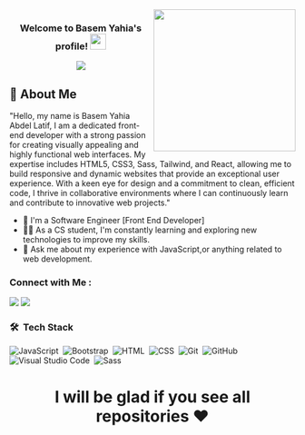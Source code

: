 
<img width="250" align="right" src="https://c.tenor.com/_DOBjnGspYAAAAAM/code-coding.gif">

<h3 align="center">
  Welcome to Basem Yahia's profile!
  <img src="https://media.giphy.com/media/hvRJCLFzcasrR4ia7z/giphy.gif" width="28">
</h3>

<!-- Typing SVG by DenverCoder1 - https://github.com/DenverCoder1/readme-typing-svg -->
<p align="center">
  <a href="https://github.com/DenverCoder1/readme-typing-svg"><img src="https://readme-typing-svg.herokuapp.com/?lines=Front-End%20developer;Always%20learning%20new%20things&font=Fira%20Code&center=true&width=440&height=45&color=#0077B5&vCenter=true&size=22"></a>
</p> 


## 🚀 About Me
"Hello, my name is Basem Yahia Abdel Latif, I am a dedicated front-end developer with a strong passion for creating visually appealing and highly functional web interfaces. My expertise includes HTML5, CSS3, Sass, Tailwind, and React, allowing me to build responsive and dynamic websites that provide an exceptional user experience. With a keen eye for design and a commitment to clean, efficient code, I thrive in collaborative environments where I can continuously learn and contribute to innovative web projects."



- 🏢 I'm a Software Engineer [Front End Developer]
- 👨‍💻 As a CS student, I'm constantly learning and exploring new technologies to improve my skills.
- 💬 Ask me about my experience with JavaScript,or anything related to web development.



### Connect with Me :
<a href="https://www.linkedin.com/in/basem-yahia-abdul-latif-b6353a224" target="_blank"><img src="https://img.shields.io/badge/-Basem%20Yahia-0077B5?style=for-the-badge&logo=Linkedin&logoColor=white"/></a>
<a href="https://t.me/BasemYahia" target="_blank"><img src="https://img.shields.io/badge/-Basem%20Yahia-0077B5?style=for-the-badge&logo=Telegram&logoColor=white"/></a>
### 🛠 &nbsp;Tech Stack
![JavaScript](https://img.shields.io/badge/-JavaScript-05122A?style=flat&logo=javascript)&nbsp;
![Bootstrap](https://img.shields.io/badge/-Bootstrap-05122A?style=flat&logo=bootstrap&logoColor=563D7C)&nbsp;
![HTML](https://img.shields.io/badge/-HTML-05122A?style=flat&logo=HTML5)&nbsp;
![CSS](https://img.shields.io/badge/-CSS-05122A?style=flat&logo=CSS3&logoColor=1572B6)&nbsp;
![Git](https://img.shields.io/badge/-Git-05122A?style=flat&logo=git)&nbsp;
![GitHub](https://img.shields.io/badge/-GitHub-05122A?style=flat&logo=github)&nbsp;
![Visual Studio Code](https://img.shields.io/badge/-Visual%20Studio%20Code-05122A?style=flat&logo=visual-studio-code&logoColor=007ACC)&nbsp;
![Sass](https://img.shields.io/badge/-Sass-05122A?style=flat&logo=sass)&nbsp;






<h1 align="center">
I will be glad if you see all repositories ♥
</h1>
